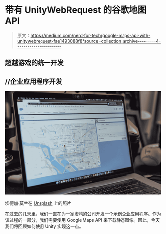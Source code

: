 # 带有 UnityWebRequest 的谷歌地图 API

> 原文：<https://medium.com/nerd-for-tech/google-maps-api-with-unitywebrequest-fae1493088f8?source=collection_archive---------4----------------------->

## 超越游戏的统一开发

## //企业应用程序开发

![](img/9921fdf017a39d3dee29a1a212296989.png)

埃德加·莫兰在 [Unsplash](https://unsplash.com?utm_source=medium&utm_medium=referral) 上的照片

在过去的几天里，我们一直在为一家虚构的公司开发一个示例企业应用程序。作为该过程的一部分，我们需要使用 Google Maps API 来下载静态图像。因此，今天我们将回顾如何使用 Unity 实现这一点。